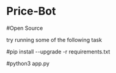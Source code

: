 # Price-Bot


#Open Source

try running some of the following task

#pip install --upgrade -r requirements.txt

#python3 app.py


